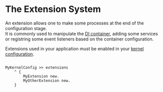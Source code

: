 # The Extension System

An extension allows one to make some processes at the end of the configuration stage.  
It is commonly used to manipulate the [DI container](#), adding some services or registring some event listeners based on the container configuration.


Extensions used in your application must be enabled in your [kernel configuration](#).

```smalltalk

MyKernelConfig >> extensions
    ^ {
        MyExtension new.
        MyOtherExtension new.
    }

```
